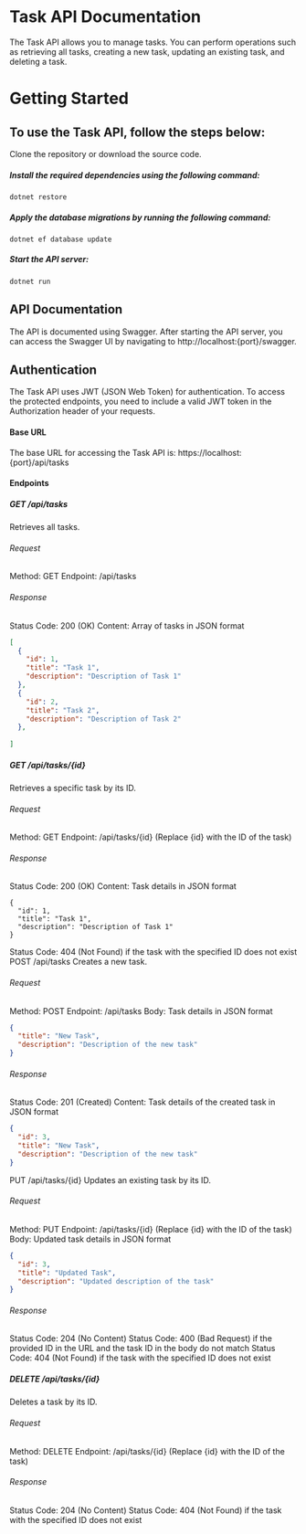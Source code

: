 # Task API Documentation
The Task API allows you to manage tasks. You can perform operations such as retrieving all tasks, creating a new task, updating an existing task, and deleting a task.

# Getting Started

## To use the Task API, follow the steps below:
Clone the repository or download the source code.

##### Install the required dependencies using the following command:

```
dotnet restore
```
##### Apply the database migrations by running the following command:

```
dotnet ef database update
```

##### Start the API server:

```
dotnet run
```


## API Documentation
The API is documented using Swagger. After starting the API server, you can access the Swagger UI by navigating to http://localhost:{port}/swagger.

## Authentication
The Task API uses JWT (JSON Web Token) for authentication. To access the protected endpoints, you need to include a valid JWT token in the Authorization header of your requests.

#### Base URL
The base URL for accessing the Task API is: https://localhost:{port}/api/tasks

#### Endpoints
##### GET /api/tasks
Retrieves all tasks.

###### Request
Method: GET
Endpoint: /api/tasks
###### Response
Status Code: 200 (OK)
Content: Array of tasks in JSON format
```json
[
  {
    "id": 1,
    "title": "Task 1",
    "description": "Description of Task 1"
  },
  {
    "id": 2,
    "title": "Task 2",
    "description": "Description of Task 2"
  },
  
]
```
##### GET /api/tasks/{id}
Retrieves a specific task by its ID.

###### Request
Method: GET
Endpoint: /api/tasks/{id} (Replace {id} with the ID of the task)
###### Response
Status Code: 200 (OK)
Content: Task details in JSON format

```
{
  "id": 1,
  "title": "Task 1",
  "description": "Description of Task 1"
}
```
Status Code: 404 (Not Found) if the task with the specified ID does not exist
POST /api/tasks
Creates a new task.

###### Request
Method: POST
Endpoint: /api/tasks
Body: Task details in JSON format

```json
{
  "title": "New Task",
  "description": "Description of the new task"
}
```

###### Response
Status Code: 201 (Created)
Content: Task details of the created task in JSON format

```json
{
  "id": 3,
  "title": "New Task",
  "description": "Description of the new task"
}
```
PUT /api/tasks/{id}
Updates an existing task by its ID.

###### Request
Method: PUT
Endpoint: /api/tasks/{id} (Replace {id} with the ID of the task)
Body: Updated task details in JSON format
```json
{
  "id": 3,
  "title": "Updated Task",
  "description": "Updated description of the task"
}
```
###### Response
Status Code: 204 (No Content)
Status Code: 400 (Bad Request) if the provided ID in the URL and the task ID in the body do not match
Status Code: 404 (Not Found) if the task with the specified ID does not exist

##### DELETE /api/tasks/{id}
Deletes a task by its ID.

###### Request
Method: DELETE
Endpoint: /api/tasks/{id} (Replace {id} with the ID of the task)
###### Response
Status Code: 204 (No Content)
Status Code: 404 (Not Found) if the task with the specified ID does not exist
